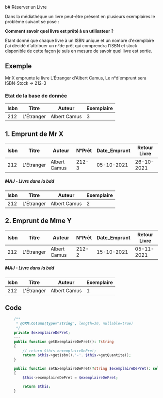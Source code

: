 b# Réserver un Livre

Dans la médiathèque un livre peut-être présent en plusieurs exemplaires le problème suivant se pose :

**Comment savoir quel livre est prêté à un utilisateur ?**

Etant donné que chaque livre à un ISBN unique et un nombre d'exemplaire j'ai décidé d'attribuer un n°de prêt qui comprendra l'ISBN et stock disponible de cette façon je suis en mesure de savoir quel livre est sortie.

## Exemple

Mr X emprunte le livre L'Étranger d'Albert Camus, Le n°d'emprunt sera ISBN-Stock => 212-3

<h3>Etat de la base de donnée</h3>

|  Isbn | Titre      |Auteur        | Exemplaire  |
|-------|------------|--------------|-------------|
|  212  | L'Étranger | Albert Camus | 3           |

<h2> 1. Emprunt de Mr X</h2>

|  Isbn | Titre      |Auteur        | N°Prêt  | Date_Emprunt | Retour Livre|
|-------|------------|--------------|---------|--------------|-------------|
|  212  | L'Étranger | Albert Camus | 212-3   | 05-10-2021   | 26-10-2021  |

<h5>MAJ - Livre dans la bdd</h5>

|  Isbn | Titre      |Auteur        | Exemplaire  |
|-------|------------|--------------|-------------|
|  212  | L'Étranger | Albert Camus | 2           |

<h2> 2. Emprunt de Mme Y</h2>

|  Isbn | Titre      |Auteur        | N°Prêt  | Date_Emprunt | Retour Livre|
|-------|------------|--------------|---------|--------------|-------------|
|  212  | L'Étranger | Albert Camus | 212-2   | 15-10-2021   | 05-11-2021  |

<h5>MAJ - Livre dans la bdd</h5>

|  Isbn | Titre      |Auteur        | Exemplaire  |
|-------|------------|--------------|-------------|
|  212  | L'Étranger | Albert Camus | 1           |

## Code

```php
    /**
     * @ORM\Column(type="string", length=30, nullable=true)
     */
    private $exemplaireDePret;
    ---
    public function getExemplaireDePret(): ?string
    {
        // return $this->exemplaireDePret;
        return $this->getIsbn().'-'. $this->getQuantite();
    }

    public function setExemplaireDePret(?string $exemplaireDePret): self
    {
        $this->exemplaireDePret = $exemplaireDePret;

        return $this;
    }
```
